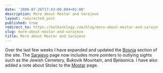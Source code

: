 ```yaml
---
date: '2008-07-26T17:43:00.004+01:00'
description: More about Mostar and Sarajevo
layout: redirected_post
published: true
redirect_to: https://balkanology.com/blog/more-about-mostar-and-sarajevo/
slug: more-about-mostar-and-sarajevo
title: More about Mostar and Sarajevo
---
```


Over the last few weeks I have expanded and updated the <a href="http://www.balkanology.com/bosnia/index.html">Bosnia</a> section of the site. The <a href="http://www.balkanology.com/bosnia/article_sarajevo.html">Sarajevo</a> page now includes more pointers to outlying sights such as the Jewish Cemetery, Bukovik Mountain, and Bjelasnica. I have also added a note about Stolac to the <a href="http://www.balkanology.com/bosnia/article_mostar.html">Mostar</a> page.